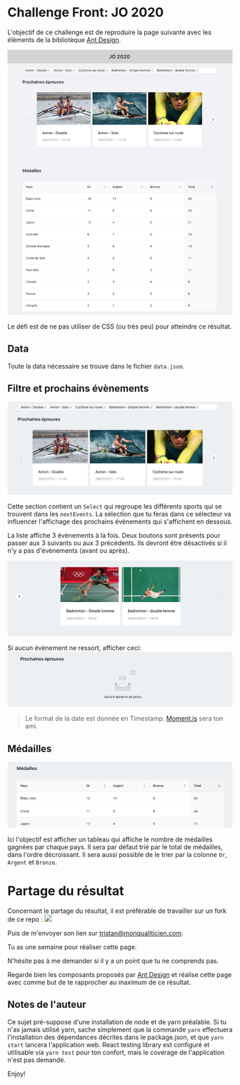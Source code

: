 # Challenge Front: JO 2020

L'objectif de ce challenge est de reproduire la page suivante avec les élèments de la bibliotèque [Ant Design](https://ant.design/components/overview/).

![](./pictures/JOPage.png)

Le défi est de ne pas utiliser de CSS (ou très peu) pour atteindre ce résultat.

## Data

Toute la data nécessaire se trouve dans le fichier `data.json`.

## Filtre et prochains évènements

![](./pictures/NextEvent.png)

Cette section contient un `Select` qui regroupe les différents sports qui se trouvent dans les `nextEvents`.
La sélection que tu feras dans ce sélecteur va influencer l'affichage des prochains évènements qui s'affichent en dessous.

La liste affiche 3 évènements à la fois. Deux boutons sont présents pour passer aux 3 suivants ou aux 3 précédents.
Ils devront être désactivés si il n'y a pas d'évènements (avant ou après).

![](./pictures/NextEvent2.png)

Si aucun évènement ne ressort, afficher ceci:
![](./pictures/empty.png)

> Le format de la date est donnée en Timestamp. [Moment.js](https://momentjs.com) sera ton ami.

## Médailles

![](./pictures/Table.png)

Ici l'objectif est afficher un tableau qui affiche le nombre de médailles gagnées par chaque pays. Il sera par défaut trié par le total de médailles, dans l'ordre décroissant. Il sera aussi possible de le trier par la colonne `Or`, `Argent` et `Bronze`.

# Partage du résultat

Concernant le partage du résultat, il est préférable de travailler sur un fork de ce repo :
![](https://github-images.s3.amazonaws.com/help/bootcamp/Bootcamp-Fork.png)

Puis de m'envoyer son lien sur tristan@monqualiticien.com.

Tu as une semaine pour réaliser cette page.

N'hésite pas à me demander si il y a un point que tu ne comprends pas.

Regarde bien les composants proposés par [Ant Design](https://ant.design/components/overview/) et réalise cette page avec comme but de te rapprocher au maximum de ce résultat.

## Notes de l'auteur

Ce sujet pré-suppose d'une installation de node et de yarn préalable.
Si tu n'as jamais utilisé yarn, sache simplement que la commande `yarn` effectuera l'installation des dépendances décrites dans le package.json, et que `yarn start` lancera l'application web.
React testing library est configuré et utilisable via `yarn test` pour ton confort, mais le coverage de l'application n'est pas demandé.

Enjoy!
